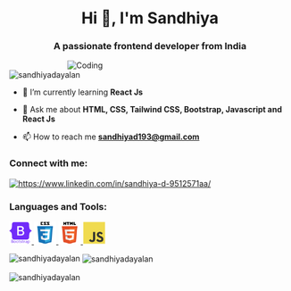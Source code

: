 <h1 align="center">Hi 👋, I'm Sandhiya </h1>
<h3 align="center">A passionate frontend developer from India</h3>
<img align="right" alt="Coding" width="400" src="https://mir-s3-cdn-cf.behance.net/project_modules/disp/601014116770475.6068beff4640a.gif">

<p align="left"> <img src="https://komarev.com/ghpvc/?username=sandhiyadayalan&label=Profile%20views&color=0e75b6&style=flat" alt="sandhiyadayalan" /> </p>

- 🌱 I’m currently learning **React Js**

- 💬 Ask me about **HTML, CSS, Tailwind CSS, Bootstrap, Javascript and React Js**

- 📫 How to reach me **sandhiyad193@gmail.com**

<h3 align="left">Connect with me:</h3>
<p align="left">
<a href="https://linkedin.com/in/https://www.linkedin.com/in/sandhiya-d-9512571aa/" target="blank"><img align="center" src="https://raw.githubusercontent.com/rahuldkjain/github-profile-readme-generator/master/src/images/icons/Social/linked-in-alt.svg" alt="https://www.linkedin.com/in/sandhiya-d-9512571aa/" height="30" width="40" /></a>
</p>

<h3 align="left">Languages and Tools:</h3>
<p align="left"><a href="https://getbootstrap.com" target="_blank" rel="noreferrer"> <img src="https://raw.githubusercontent.com/devicons/devicon/master/icons/bootstrap/bootstrap-plain-wordmark.svg" alt="bootstrap" width="40" height="40"/> </a> <a href="https://www.w3schools.com/css/" target="_blank" rel="noreferrer"> <img src="https://raw.githubusercontent.com/devicons/devicon/master/icons/css3/css3-original-wordmark.svg" alt="css3" width="40" height="40"/> </a> <a href="https://www.w3.org/html/" target="_blank" rel="noreferrer"> <img src="https://raw.githubusercontent.com/devicons/devicon/master/icons/html5/html5-original-wordmark.svg" alt="html5" width="40" height="40"/> </a> <a href="https://developer.mozilla.org/en-US/docs/Web/JavaScript" target="_blank" rel="noreferrer"> <img src="https://raw.githubusercontent.com/devicons/devicon/master/icons/javascript/javascript-original.svg" alt="javascript" width="40" height="40"/> </a> </p>

<p><img align="left" src="https://github-readme-stats.vercel.app/api/top-langs?username=sandhiyadayalan&show_icons=true&locale=en&layout=compact" alt="sandhiyadayalan" /></p>

<p>&nbsp;<img align="center" src="https://github-readme-stats.vercel.app/api?username=sandhiyadayalan&show_icons=true&locale=en" alt="sandhiyadayalan" /></p>

<p><img align="center" src="https://github-readme-streak-stats.herokuapp.com/?user=sandhiyadayalan&" alt="sandhiyadayalan" /></p>
